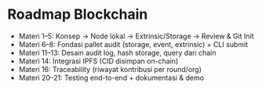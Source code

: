 # Roadmap Blockchain

- Materi 1–5: Konsep → Node lokal → Extrinsic/Storage → Review & Git Init
- Materi 6–8: Fondasi pallet audit (storage, event, extrinsic) + CLI submit
- Materi 11–13: Desain audit log, hash storage, query dari chain
- Materi 14: Integrasi IPFS (CID disimpan on-chain)
- Materi 16: Traceability (riwayat kontribusi per round/org)
- Materi 20–21: Testing end-to-end + dokumentasi & demo
